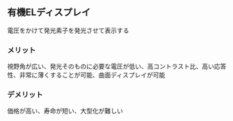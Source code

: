 ## 有機ELディスプレイ

電圧をかけて発光素子を発光させて表示する

### メリット

視野角が広い、発光そのものに必要な電圧が低い、高コントラスト比、高い応答性、非常に薄くすることが可能、曲面ディスプレイが可能

### デメリット

価格が高い、寿命が短い、大型化が難しい